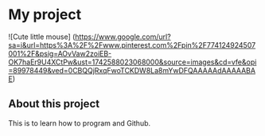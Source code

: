 # My project

![Cute little mouse] (https://www.google.com/url?sa=i&url=https%3A%2F%2Fwww.pinterest.com%2Fpin%2F774124924507001%2F&psig=AOvVaw2zoiEB-OK7haEr9U4XCtPw&ust=1742588023068000&source=images&cd=vfe&opi=89978449&ved=0CBQQjRxqFwoTCKDW8La8mYwDFQAAAAAdAAAAABAE)

## About this project
This is to learn how to program and Github.
